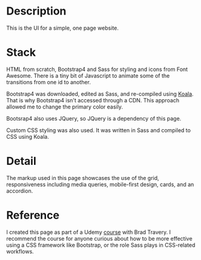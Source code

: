 # Description

This is the UI for a simple, one page website.

# Stack

HTML from scratch, Bootstrap4 and Sass for styling and icons from Font Awesome. There is a tiny bit of Javascript to animate some of the transitions from one id to another.

Bootstrap4 was downloaded, edited as Sass, and re-compiled using [Koala](http://koala-app.com/). That is why Bootstrap4 isn't accessed through a CDN. This approach allowed me to change the primary color easily.

Bootsrap4 also uses JQuery, so JQuery is a dependency of this page.

Custom CSS styling was also used. It was written in Sass and compiled to CSS using Koala.

# Detail

The markup used in this page showcases the use of the grid, responsiveness including media queries, mobile-first design, cards, and an accordion.

# Reference

I created this page as part of a Udemy [course](https://www.udemy.com/bootstrap-4-from-scratch-with-5-projects/learn/v4/overview) with Brad Travery. I recommend the course for anyone curious about how to be more effective using a CSS framework like Bootstrap, or the role Sass plays in CSS-related workflows.
